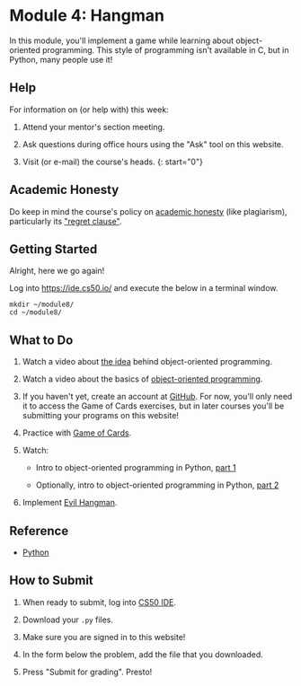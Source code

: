 # Module 4: Hangman

In this module, you'll implement a game while learning about object-oriented programming. This style of programming isn't available in C, but in Python, many people use it!


## Help

For information on (or help with) this week:

1. Attend your mentor's section meeting.

1. Ask questions during office hours using the "Ask" tool on this website.

1. Visit (or e-mail) the course's heads.
{: start="0"}


## Academic Honesty

Do keep in mind the course's policy on [academic honesty](/syllabus#academic_honesty) (like plagiarism), particularly its ["regret clause"](/syllabus#regret).


## Getting Started

Alright, here we go again!

Log into <https://ide.cs50.io/> and execute the below in a terminal window.

    mkdir ~/module8/
    cd ~/module8/


## What to Do

1. Watch a video about [the idea](https://www.lynda.com/Python-tutorials/Object-oriented-thinking/731735/5002881-4.html) behind object-oriented programming.

1. Watch a video about the basics of [object-oriented programming](https://www.youtube.com/watch?v=apACNr7DC_s).

1. If you haven't yet, create an account at [GitHub](https://github.com/join). For now, you'll only need it to access the Game of Cards exercises, but in later courses you'll be submitting your programs on this website!

1. Practice with [Game of Cards](https://lab.cs50.io/minprog/programmeren-2/master/problems/cards/lab).

1. Watch:

    - Intro to object-oriented programming in Python, [part 1](https://www.youtube.com/watch?v=wYYzteRKU7U)

    - Optionally, intro to object-oriented programming in Python, [part 2](https://www.youtube.com/watch?v=Umpt43ZzmqM)

1. Implement [Evil Hangman](/problems/hangman).


## Reference

- [Python](https://www.youtube.com/watch?v=mgBpcQRDtl0)


## How to Submit

1. When ready to submit, log into [CS50 IDE](https://cs50.io/).

2. Download your `.py` files.

3. Make sure you are signed in to this website!

4. In the form below the problem, add the file that you downloaded.

5. Press "Submit for grading". Presto!
